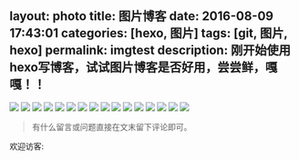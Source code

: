 layout: photo
title: 图片博客
date: 2016-08-09 17:43:01
categories: [hexo, 图片]
tags: [git, 图片, hexo]
permalink: imgtest
description: 刚开始使用hexo写博客，试试图片博客是否好用，尝尝鲜，嘎嘎！！
---
<!--more-->
 
![](http://ww4.sinaimg.cn/large/a24d4f55jw1f7c0s5fgnqj21kw11x11l.jpg)
![](http://ww3.sinaimg.cn/large/a24d4f55jw1f7c0s81v4qj21kw2dctlg.jpg)
![](http://ww2.sinaimg.cn/large/a24d4f55jw1f7c0s8ykpvj21kw2dd7hw.jpg)
![](http://ww3.sinaimg.cn/large/a24d4f55jw1f7c0se455vj21kw11xwky.jpg)
![](http://ww4.sinaimg.cn/large/a24d4f55jw1f7c0sf9el1j21kw11x10d.jpg)
![](http://ww2.sinaimg.cn/large/a24d4f55jw1f7c0sgobbqj21kw11xtgc.jpg)
![](http://ww3.sinaimg.cn/large/a24d4f55jw1f7c0shoi85j21kw11xdoa.jpg)
![](http://ww2.sinaimg.cn/large/a24d4f55jw1f7c0sgobbqj21kw11xtgc.jpg)
![](http://ww3.sinaimg.cn/large/a24d4f55jw1f7c0shoi85j21kw11xdoa.jpg)
![](http://ww1.sinaimg.cn/large/a24d4f55jw1f7c0skvmb2j21kw11xn4r.jpg)
![](http://ww3.sinaimg.cn/large/a24d4f55jw1f7c0smr5adj21kw11xn2x.jpg)
![](http://ww4.sinaimg.cn/large/a24d4f55jw1f7c0souvmej21kw11xgtk.jpg)
![](http://ww1.sinaimg.cn/large/a24d4f55jw1f7c0sq1k3xj21kw2dc7me.jpg)
![](http://ww1.sinaimg.cn/large/a24d4f55jw1f7c0sqwqm6j21kw11xjyf.jpg)
![](http://ww2.sinaimg.cn/large/a24d4f55jw1f7c0st1glmj21kw2dcwxv.jpg)
![](http://ww2.sinaimg.cn/large/a24d4f55jw1f7c0swlntcj21kw2dbdtp.jpg)


> 有什么留言或问题直接在文末留下评论即可。

 欢迎访客:

<ul class="ds-recent-visitors" data-num-items="39" data-avatar-size="56"></ul>
